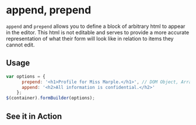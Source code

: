 # append, prepend
`append` and `prepend` allows you to define a block of arbitrary html to appear in the editor. This html is not editable and serves to provide a more accurate representation of what their form will look like in relation to items they cannot edit.

## Usage
```javascript
var options = {
      prepend: '<h1>Profile for Miss Marple.</h1>', // DOM Object, Array of Dom Objects/Strings or String
      append: '<h2>All information is confidential.</h2>'
    };
$(container).formBuilder(options);
```

## See it in Action
<p data-height="494" data-theme-id="22927" data-embed-version="2" data-slug-hash="XXYdvv" data-default-tab="result" data-user="sudharshan" class="codepen"></p>
